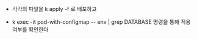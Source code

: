 - 각각의 파일을 k apply -f <yaml file> 로 배포하고

- k exec -it pod-with-configmap -- env | grep DATABASE  명령을 통해 적용여부를 확인한다
